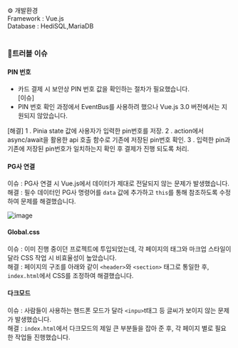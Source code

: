 ⚙ 개발환경</br>
Framework : Vue.js</br>
Database : HediSQL,MariaDB</br>
</br>
### 🚨트러블 이슈
#### PIN 번호
- 카드 결제 시 보안상 PIN 번호 값을 확인하는 절차가 필요했습니다.</br>
[이슈]
- PIN 번호 확인 과정에서 EventBus를 사용하려 했으나 Vue.js 3.0 버전에서는 지원되지 않았습니다.</br>

[해결] 
1 . Pinia state 값에 사용자가 입력한 pin번호를 저장.
2 . action에서 async/await을 활용한 api 호출 함수로 기존에 저장된 pin번호 확인.
3 . 입력한 pin과 기존에 저장된 pin번호가 일치하는지 확인 후 결제가 진행 되도록 처리.

#### PG사 연결

이슈 : PG사 연결 시 Vue.js에서 데이터가 제대로 전달되지 않는 문제가 발생했습니다.</br>
해결 : 필수 데이터인 PG사 명령어를 `data` 값에 추가하고 `this`를 통해 참조하도록 수정하여 문제를 해결했습니다.

![image](https://github.com/user-attachments/assets/5231d75a-359b-4103-8800-ea34a415e9ce)


#### Global.css

이슈 : 이미 진행 중이던 프로젝트에 투입되었는데, 각 페이지의 태그와 마크업 스타일이 달라 CSS 작업 시 비효율성이 높았습니다.</br>
해결 : 페이지의 구조를 아래와 같이 `<header>`와 `<section>` 태그로 통일한 후, `index.html`에서 CSS를 조정하여 해결했습니다.

#### 다크모드

이슈 : 사람들이 사용하는 핸드폰 모드가 달라 `<inpu>`t태그 등 글씨가 보이지 않는 문제가 발생했습니다.</br>
해결 : `index.html`에서 다크모드의 제일 큰 부분들을 잡아 준 후, 각 페이지 별로 필요한 작업들 진행했습니다.
